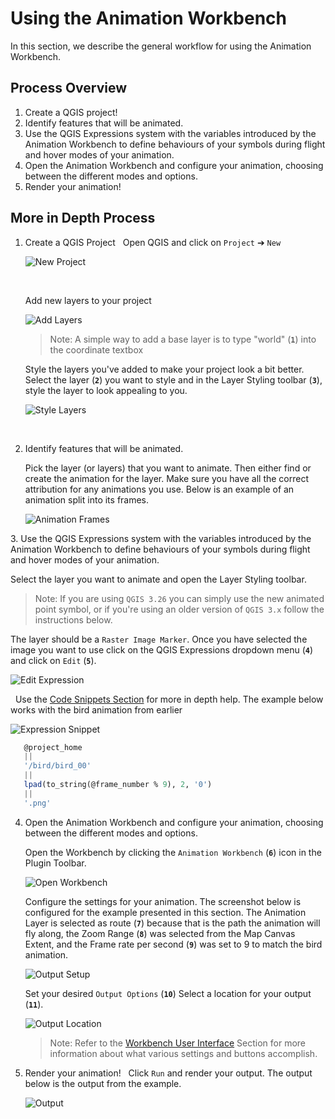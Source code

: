 # Using the Animation Workbench

In this section, we describe the general workflow for using the Animation Workbench.

## Process Overview

1. Create a QGIS project!
2. Identify features that will be animated.
3. Use the QGIS Expressions system with the variables introduced by the Animation
   Workbench to define behaviours of your symbols during flight and hover modes of your
   animation.
4. Open the Animation Workbench and configure your animation, choosing between the
   different modes and options.
5. Render your animation!

## More in Depth Process

1. Create a QGIS Project
   &nbsp;<!--Adds blank space for formatting-->
   Open QGIS and click on `Project` ➔ `New`

   ![New Project](img/004_NewProject_1.png)

   &nbsp;<!--Adds blank space for formatting-->

   Add new layers to your project

   ![Add Layers](img/005_AddLayers_1.png)

   > Note: A simple way to add a base layer is to type "world" (**`1`**) into the coordinate
   textbox

   Style the layers you've added to make your project look a bit better. Select the
   layer (**`2`**) you want to style and in the Layer Styling toolbar (**`3`**), style the layer to
   look appealing to you.

   ![Style Layers](img/006_StylingLayers_1.png)

   &nbsp;<!--Adds blank space for formatting-->

2. Identify features that will be animated.
   &nbsp;<!--Adds blank space for formatting-->

   Pick the layer (or layers) that you want to animate. Then either find or create the
   animation for the layer. Make sure you have all the correct attribution for any
   animations you use. Below is an example of an animation split into its frames.

   ![Animation Frames](img/007_AnimatedLayer_1.png)

3\. Use the QGIS Expressions system with the variables introduced by the Animation
Workbench to define behaviours of your symbols during flight and hover modes of your
animation.
&nbsp;<!--Adds blank space for formatting-->

Select the layer you want to animate and open the Layer Styling toolbar.

> Note: If you are using `QGIS 3.26` you can simply use the new animated point symbol,
or if you're using an older version of `QGIS 3.x` follow the instructions below.

The layer should be a `Raster Image Marker`. Once you have selected the image you
want to use click on the QGIS Expressions dropdown menu (**`4`**) and click on `Edit` (**`5`**).

![Edit Expression](img/008_EditExpression_1.png)

&nbsp;<!--Adds blank space for formatting-->
Use the [Code Snippets Section](../library/snippets.md) for more in depth help. The
example below works with the bird animation from earlier

![Expression Snippet](img/009_Expression_1.png)

```sql
   @project_home
   ||
   '/bird/bird_00'
   || 
   lpad(to_string(@frame_number % 9), 2, '0')
   || 
   '.png'
```

4. Open the Animation Workbench and configure your animation, choosing between the
   different modes and options.
   &nbsp;<!--Adds blank space for formatting-->

   Open the Workbench by clicking the `Animation Workbench` (**`6`**) icon in the Plugin Toolbar.

   ![Open Workbench](img/010_OpenAW_1.png)
   &nbsp;<!--Adds blank space for formatting-->

   Configure the settings for your animation. The screenshot below is configured for
   the example presented in this section. The Animation Layer is selected as route (**`7`**)
   because that is the path the animation will fly along, the Zoom Range (**`8`**) was selected
   from the Map Canvas Extent, and the Frame rate per second (**`9`**) was set to 9 to match
   the bird animation.

   ![Output Setup](img/011_OutputSetup_1.png)
   &nbsp;<!--Adds blank space for formatting-->

   Set your desired `Output Options` (**`10`**) Select a location for your output (**`11`**).

   ![Output Location](img/012_Output_1.png)
   &nbsp;<!--Adds blank space for formatting-->

   > Note:  Refer to the [Workbench User Interface](../docs/../manual/workbench_ui.md) Section for more information about
   what various settings and buttons accomplish.

5. Render your animation!
   &nbsp;<!--Adds blank space for formatting-->
   Click `Run` and render your output. The output below is the output from the example.

   ![Output](img/output.gif)
